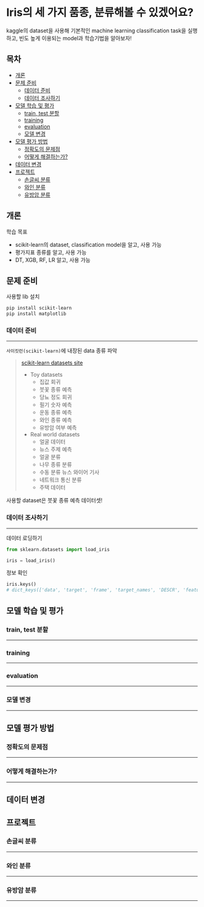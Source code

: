 # Iris의 세 가지 품종, 분류해볼 수 있겠어요?

kaggle의 dataset을 사용해 기본적인 machine learning classification task을 실행하고, 빈도 높게 이용되는 model과 학습기법을 알아보자!

## 목차

- [개론](#개론)
- [문제 준비](#문제-준비)
  - [데이터 준비](#데이터-준비)
  - [데이터 조사하기](#데이터-조사하기)
- [모델 학습 및 평가](#모델-학습-및-평가)
  - [train, test 분할](#train-test-분할)
  - [training](#training)
  - [evaluation](#evaluation)
  - [모델 변경](#모델-변경)
- [모델 평가 방법](#모델-평가-방법)
  - [정확도의 문제점](#정확도의-문제점)
  - [어떻게 해결하는가?](#어떻게-해결하는가)
- [데이터 변경](#데이터-변경)
- [프로젝트](#프로젝트)
  - [손글씨 분류](#손글씨-분류)
  - [와인 분류](#와인-분류)
  - [유방암 분류](#유방암-분류)

## 개론

학습 목표

- scikit-learn의 dataset, classification model을 알고, 사용 가능
- 평가지표 종류를 알고, 사용 가능
- DT, XGB, RF, LR 알고, 사용 가능

## 문제 준비

사용할 lib 설치

```bash
pip install scikit-learn
pip install matplotlib
```

### 데이터 준비

***

`사이킷런(scikit-learn)`에 내장된 data 종류 파악
> [scikit-learn datasets site](https://scikit-learn.org/stable/datasets.html)
>
> - Toy datasets
>   - 집값 회귀
>   - 붓꽃 종류 예측
>   - 당뇨 정도 회귀
>   - 필기 숫자 예측
>   - 운동 종류 예측
>   - 와인 종류 예측
>   - 유방암 여부 예측
> - Real world datasets
>   - 얼굴 데이터
>   - 뉴스 주제 예측
>   - 얼굴 분류
>   - 나무 종류 분류
>   - 수동 분류 뉴스 와이어 기사
>   - 네트워크 통신 분류
>   - 주택 데이터

사용할 dataset은 붓꽃 종류 예측  데이터셋!

### 데이터 조사하기

***
데이터 로딩하기

```python
from sklearn.datasets import load_iris

iris = load_iris()
```

정보 확인

```python
iris.keys()
# dict_keys(['data', 'target', 'frame', 'target_names', 'DESCR', 'feature_names', 'filename', 'data_module'])
```

## 모델 학습 및 평가

### train, test 분할

***

### training

***

### evaluation

***

### 모델 변경

***

## 모델 평가 방법

### 정확도의 문제점

***

### 어떻게 해결하는가?

***

## 데이터 변경

## 프로젝트

### 손글씨 분류

***

### 와인 분류

***

### 유방암 분류

***

